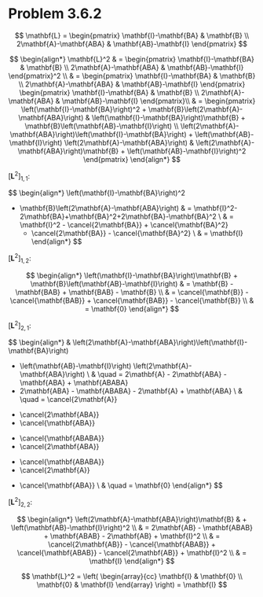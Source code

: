 # Problem 3.6.2

$$
\mathbf{L} =
\begin{pmatrix}
  \mathbf{I}-\mathbf{BA} & \mathbf{B} \\
  2\mathbf{A}-\mathbf{ABA} & \mathbf{AB}-\mathbf{I}
\end{pmatrix}
$$

$$
\begin{align*}
\mathbf{L}^2 &
= \begin{pmatrix}
  \mathbf{I}-\mathbf{BA} & \mathbf{B} \\
  2\mathbf{A}-\mathbf{ABA} & \mathbf{AB}-\mathbf{I}
\end{pmatrix}^2 \\
& = \begin{pmatrix}
  \mathbf{I}-\mathbf{BA} & \mathbf{B} \\
  2\mathbf{A}-\mathbf{ABA} & \mathbf{AB}-\mathbf{I}
\end{pmatrix} \begin{pmatrix}
  \mathbf{I}-\mathbf{BA} & \mathbf{B} \\
  2\mathbf{A}-\mathbf{ABA} & \mathbf{AB}-\mathbf{I}
\end{pmatrix}\\
& = \begin{pmatrix}
  \left(\mathbf{I}-\mathbf{BA}\right)^2
    + \mathbf{B}\left(2\mathbf{A}-\mathbf{ABA}\right) &
  \left(\mathbf{I}-\mathbf{BA}\right)\mathbf{B}
    + \mathbf{B}\left(\mathbf{AB}-\mathbf{I}\right) \\
  \left(2\mathbf{A}-\mathbf{ABA}\right)\left(\mathbf{I}-\mathbf{BA}\right)
    + \left(\mathbf{AB}-\mathbf{I}\right)
      \left(2\mathbf{A}-\mathbf{ABA}\right) &
  \left(2\mathbf{A}-\mathbf{ABA}\right)\mathbf{B} +
    \left(\mathbf{AB}-\mathbf{I}\right)^2
\end{pmatrix}
\end{align*}
$$

$\left[\mathbf{L}^2\right]_{1,1}$:

$$
\begin{align*}
\left(\mathbf{I}-\mathbf{BA}\right)^2
  + \mathbf{B}\left(2\mathbf{A}-\mathbf{ABA}\right) & =
  \mathbf{I}^2-2\mathbf{BA}+\mathbf{BA}^2+2\mathbf{BA}-\mathbf{BA}^2 \\
  & = \mathbf{I}^2 - \cancel{2\mathbf{BA}} + \cancel{\mathbf{BA}^2}
    + \cancel{2\mathbf{BA}} - \cancel{\mathbf{BA}^2} \\
  & = \mathbf{I}
\end{align*}
$$

$\left[\mathbf{L}^2\right]_{1,2}$:

$$
\begin{align*}
\left(\mathbf{I}-\mathbf{BA}\right)\mathbf{B}
    + \mathbf{B}\left(\mathbf{AB}-\mathbf{I}\right) & =
  \mathbf{B} - \mathbf{BAB} + \mathbf{BAB} - \mathbf{B} \\
  & = \cancel{\mathbf{B}} - \cancel{\mathbf{BAB}}
    + \cancel{\mathbf{BAB}} - \cancel{\mathbf{B}} \\
  & = \mathbf{0}
\end{align*}
$$

$\left[\mathbf{L}^2\right]_{2,1}$:

$$
\begin{align*}
& \left(2\mathbf{A}-\mathbf{ABA}\right)\left(\mathbf{I}-\mathbf{BA}\right)
  + \left(\mathbf{AB}-\mathbf{I}\right)
    \left(2\mathbf{A}-\mathbf{ABA}\right) \\
& \quad = 2\mathbf{A} - 2\mathbf{ABA} - \mathbf{ABA} + \mathbf{ABABA}
  + 2\mathbf{ABA} - \mathbf{ABABA} - 2\mathbf{A} + \mathbf{ABA} \\
& \quad = \cancel{2\mathbf{A}}
  - \cancel{2\mathbf{ABA}}
  - \cancel{\mathbf{ABA}}
  + \cancel{\mathbf{ABABA}}
  + \cancel{2\mathbf{ABA}}
  - \cancel{\mathbf{ABABA}}
  - \cancel{2\mathbf{A}}
  + \cancel{\mathbf{ABA}} \\
& \quad = \mathbf{0}
\end{align*}
$$

$\left[\mathbf{L}^2\right]_{2,2}$:

$$
\begin{align*}
\left(2\mathbf{A}-\mathbf{ABA}\right)\mathbf{B} & +
  \left(\mathbf{AB}-\mathbf{I}\right)^2 \\
  & = 2\mathbf{AB} - \mathbf{ABAB} + \mathbf{ABAB}
    - 2\mathbf{AB} + \mathbf{I}^2 \\
  & = \cancel{2\mathbf{AB}}
    - \cancel{\mathbf{ABAB}}
    + \cancel{\mathbf{ABAB}}
    - \cancel{2\mathbf{AB}}
    + \mathbf{I}^2 \\
  & = \mathbf{I}
\end{align*}
$$

$$
\mathbf{L}^2 =
\left(
  \begin{array}{cc}
    \mathbf{I} & \mathbf{0} \\
    \mathbf{0} & \mathbf{I}
  \end{array}
\right) = \mathbf{I}
$$
